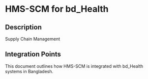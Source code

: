 # HMS-SCM for bd_Health

## Description

Supply Chain Management

## Integration Points

This document outlines how HMS-SCM is integrated with bd_Health systems in Bangladesh.
